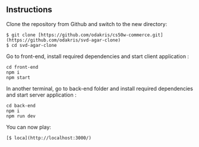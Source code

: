 ## Instructions

Clone the repository from Github and switch to the new directory:

```
$ git clone [https://github.com/odakris/cs50w-commerce.git](https://github.com/odakris/svd-agar-clone)
$ cd svd-agar-clone
```

Go to front-end, install required dependencies and start client application :

```
cd front-end
npm i
npm start
```

In another terminal, go to back-end folder and install required dependencies and start server application :

```
cd back-end
npm i
npm run dev
```

You can now play:

```
[$ loca](http://localhost:3000/)
```
